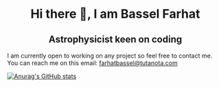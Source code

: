 <h1 align="center"> Hi there 👋, I am Bassel Farhat </h1>
<h2 align="center"> Astrophysicist keen on coding </h2>

I am currently open to working on any project so feel free to contact me.
You can reach me on this email: farhatbassel@tutanota.com
<!--
**farhatbassel/farhatbassel** is a ✨ _special_ ✨ repository because its `README.md` (this file) appears on your GitHub profile.

Here are some ideas to get you started:

- 🔭 I’m currently working on ...
- 🌱 I’m currently learning ...
- 👯 I’m looking to collaborate on ...
- 🤔 I’m looking for help with ...
- 💬 Ask me about ...
- 📫 How to reach me: ...
- 😄 Pronouns: ...
- ⚡ Fun fact: ...
-->
[![Anurag's GitHub stats](https://github-readme-stats.vercel.app/api?username=farhatbassel)](https://github.com/anuraghazra/github-readme-stats)
